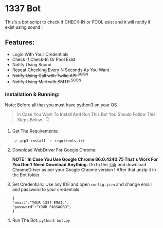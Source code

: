 # 1337 Bot

This's a bot script to check if CHECK-IN or POOL exist and it will notify if exist using sound !

## Features:

-  Login With Your Credentials
- Check If Check-In Or Pool Exist
-  Notify Using Sound
-  Repeat Checking Every N Seconds As You Want
-  ~~Notify Using Call with Twilio API <sup>SOON</sup>~~
-  ~~Notify Using Mail with SMTP <sup>SOON</sup>~~ 

### Installation & Running:

Note: Before all that you must have python3 on your OS

> In Case You Want To Install And Run This Bot You Should Follow This Steps Below . :point_down: 

1. Get The Requirements:
    * ```pip3 install -r requiremts.txt```

2. Download WebDriver For Google Chrome:

      **NOTE : In Case You  Use Google Chrome 86.0.4240.75 That's Work For You Don't Need Download Anything.**
      Go to this [link](https://chromedriver.chromium.org/downloads) and download ChromeDriver as per your Google Chrome version ! After that unzip it in the Bot folder.
3. Set Credentials:
      Use any IDE and open ```config.json``` and change email and password to your credentials<br/>
      ```
      {
    "email":"YOUR 1337 EMAIL",
    "password":"YOUR PASSWORD",
      }
      ```
4. Run The Bot:
      ```python3 bot.py```
